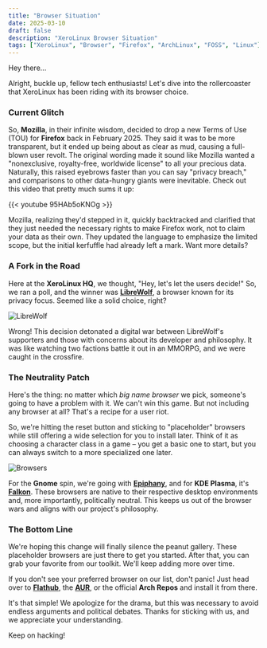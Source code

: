 ```yaml
---
title: "Browser Situation"
date: 2025-03-10
draft: false
description: "XeroLinux Browser Situation"
tags: ["XeroLinux", "Browser", "Firefox", "ArchLinux", "FOSS", "Linux"]
---
```

Hey there...

Alright, buckle up, fellow tech enthusiasts! Let's dive into the rollercoaster that XeroLinux has been riding with its browser choice.

### Current Glitch

So, **Mozilla**, in their infinite wisdom, decided to drop a new Terms of Use (TOU) for **Firefox** back in February 2025. They said it was to be more transparent, but it ended up being about as clear as mud, causing a full-blown user revolt. The original wording made it sound like Mozilla wanted a "nonexclusive, royalty-free, worldwide license" to all your precious data. Naturally, this raised eyebrows faster than you can say "privacy breach," and comparisons to other data-hungry giants were inevitable. Check out this video that pretty much sums it up:

{{< youtube 95HAb5oKNOg >}}

Mozilla, realizing they'd stepped in it, quickly backtracked and clarified that they just needed the necessary rights to make Firefox work, not to claim your data as their own. They updated the language to emphasize the limited scope, but the initial kerfuffle had already left a mark. Want more details?

### A Fork in the Road

Here at the **XeroLinux HQ**, we thought, "Hey, let's let the users decide!" So, we ran a poll, and the winner was [**LibreWolf**](https://librewolf.net), a browser known for its privacy focus. Seemed like a solid choice, right?

![LibreWolf](https://i.imgur.com/xOYZ3JZ.jpeg)

Wrong! This decision detonated a digital war between LibreWolf's supporters and those with concerns about its developer and philosophy. It was like watching two factions battle it out in an MMORPG, and we were caught in the crossfire.

### The Neutrality Patch

Here's the thing: no matter which *big name browser* we pick, someone's going to have a problem with it. We can't win this game. But not including any browser at all? That's a recipe for a user riot.

So, we're hitting the reset button and sticking to "placeholder" browsers while still offering a wide selection for you to install later. Think of it as choosing a character class in a game – you get a basic one to start, but you can always switch to a more specialized one later.

![Browsers](https://i.imgur.com/k0gin7l.png)

For the **Gnome** spin, we're going with [**Epiphany**](https://apps.gnome.org/Epiphany/), and for **KDE Plasma**, it's [**Falkon**](https://www.falkon.org). These browsers are native to their respective desktop environments and, more importantly, politically neutral. This keeps us out of the browser wars and aligns with our project's philosophy.

### The Bottom Line

We're hoping this change will finally silence the peanut gallery. These placeholder browsers are just there to get you started. After that, you can grab your favorite from our toolkit. We'll keep adding more over time.

If you don't see your preferred browser on our list, don't panic! Just head over to [**Flathub**](https://flathub.org), the [**AUR**](https://aur.archlinux.org), or the official **Arch Repos** and install it from there.

It's that simple! We apologize for the drama, but this was necessary to avoid endless arguments and political debates. Thanks for sticking with us, and we appreciate your understanding.

Keep on hacking!


